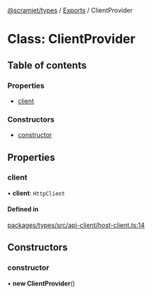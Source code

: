 [@scramjet/types](../README.md) / [Exports](../modules.md) / ClientProvider

# Class: ClientProvider

## Table of contents

### Properties

- [client](ClientProvider.md#client)

### Constructors

- [constructor](ClientProvider.md#constructor)

## Properties

### client

• **client**: `HttpClient`

#### Defined in

[packages/types/src/api-client/host-client.ts:14](https://github.com/scramjetorg/transform-hub/blob/HEAD/packages/types/src/api-client/host-client.ts#L14)

## Constructors

### constructor

• **new ClientProvider**()

